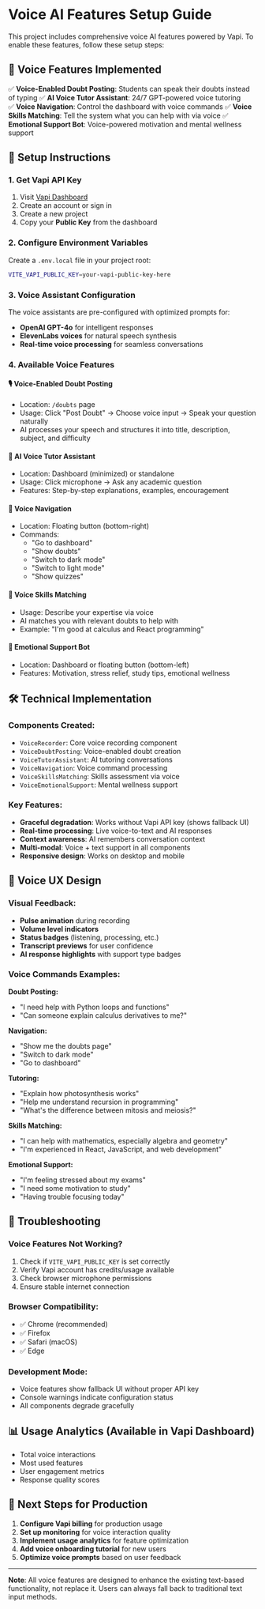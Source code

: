 # Voice AI Features Setup Guide

This project includes comprehensive voice AI features powered by Vapi. To enable these features, follow these setup steps:

## 🎯 Voice Features Implemented

✅ **Voice-Enabled Doubt Posting**: Students can speak their doubts instead of typing
✅ **AI Voice Tutor Assistant**: 24/7 GPT-powered voice tutoring  
✅ **Voice Navigation**: Control the dashboard with voice commands
✅ **Voice Skills Matching**: Tell the system what you can help with via voice
✅ **Emotional Support Bot**: Voice-powered motivation and mental wellness support

## 🚀 Setup Instructions

### 1. Get Vapi API Key

1. Visit [Vapi Dashboard](https://dashboard.vapi.ai)
2. Create an account or sign in
3. Create a new project
4. Copy your **Public Key** from the dashboard

### 2. Configure Environment Variables

Create a `.env.local` file in your project root:

```bash
VITE_VAPI_PUBLIC_KEY=your-vapi-public-key-here
```

### 3. Voice Assistant Configuration

The voice assistants are pre-configured with optimized prompts for:

- **OpenAI GPT-4o** for intelligent responses
- **ElevenLabs voices** for natural speech synthesis
- **Real-time voice processing** for seamless conversations

### 4. Available Voice Features

#### 🎙️ Voice-Enabled Doubt Posting

- Location: `/doubts` page
- Usage: Click "Post Doubt" → Choose voice input → Speak your question naturally
- AI processes your speech and structures it into title, description, subject, and difficulty

#### 🧠 AI Voice Tutor Assistant

- Location: Dashboard (minimized) or standalone
- Usage: Click microphone → Ask any academic question
- Features: Step-by-step explanations, examples, encouragement

#### 🎯 Voice Navigation

- Location: Floating button (bottom-right)
- Commands:
  - "Go to dashboard"
  - "Show doubts"
  - "Switch to dark mode"
  - "Switch to light mode"
  - "Show quizzes"

#### 👥 Voice Skills Matching

- Usage: Describe your expertise via voice
- AI matches you with relevant doubts to help with
- Example: "I'm good at calculus and React programming"

#### 💝 Emotional Support Bot

- Location: Dashboard or floating button (bottom-left)
- Features: Motivation, stress relief, study tips, emotional wellness

## 🛠️ Technical Implementation

### Components Created:

- `VoiceRecorder`: Core voice recording component
- `VoiceDoubtPosting`: Voice-enabled doubt creation
- `VoiceTutorAssistant`: AI tutoring conversations
- `VoiceNavigation`: Voice command processing
- `VoiceSkillsMatching`: Skills assessment via voice
- `VoiceEmotionalSupport`: Mental wellness support

### Key Features:

- **Graceful degradation**: Works without Vapi API key (shows fallback UI)
- **Real-time processing**: Live voice-to-text and AI responses
- **Context awareness**: AI remembers conversation context
- **Multi-modal**: Voice + text support in all components
- **Responsive design**: Works on desktop and mobile

## 🎨 Voice UX Design

### Visual Feedback:

- **Pulse animation** during recording
- **Volume level indicators**
- **Status badges** (listening, processing, etc.)
- **Transcript previews** for user confidence
- **AI response highlights** with support type badges

### Voice Commands Examples:

**Doubt Posting:**

- "I need help with Python loops and functions"
- "Can someone explain calculus derivatives to me?"

**Navigation:**

- "Show me the doubts page"
- "Switch to dark mode"
- "Go to dashboard"

**Tutoring:**

- "Explain how photosynthesis works"
- "Help me understand recursion in programming"
- "What's the difference between mitosis and meiosis?"

**Skills Matching:**

- "I can help with mathematics, especially algebra and geometry"
- "I'm experienced in React, JavaScript, and web development"

**Emotional Support:**

- "I'm feeling stressed about my exams"
- "I need some motivation to study"
- "Having trouble focusing today"

## 🔧 Troubleshooting

### Voice Features Not Working?

1. Check if `VITE_VAPI_PUBLIC_KEY` is set correctly
2. Verify Vapi account has credits/usage available
3. Check browser microphone permissions
4. Ensure stable internet connection

### Browser Compatibility:

- ✅ Chrome (recommended)
- ✅ Firefox
- ✅ Safari (macOS)
- ✅ Edge

### Development Mode:

- Voice features show fallback UI without proper API key
- Console warnings indicate configuration status
- All components degrade gracefully

## 📊 Usage Analytics (Available in Vapi Dashboard)

- Total voice interactions
- Most used features
- User engagement metrics
- Response quality scores

## 🎯 Next Steps for Production

1. **Configure Vapi billing** for production usage
2. **Set up monitoring** for voice interaction quality
3. **Implement usage analytics** for feature optimization
4. **Add voice onboarding tutorial** for new users
5. **Optimize voice prompts** based on user feedback

---

**Note**: All voice features are designed to enhance the existing text-based functionality, not replace it. Users can always fall back to traditional text input methods.
